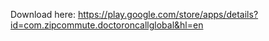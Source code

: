 Download here:
https://play.google.com/store/apps/details?id=com.zipcommute.doctoroncallglobal&hl=en
